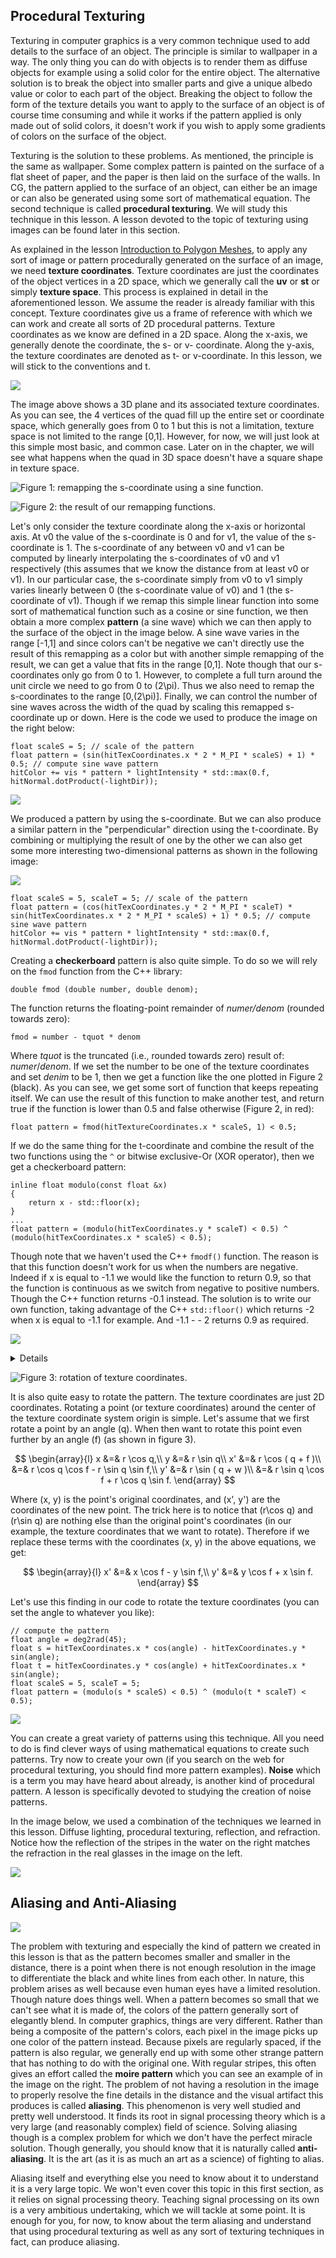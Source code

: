 ## Procedural Texturing

Texturing in computer graphics is a very common technique used to add details to the surface of an object. The principle is similar to wallpaper in a way. The only thing you can do with objects is to render them as diffuse objects for example using a solid color for the entire object. The alternative solution is to break the object into smaller parts and give a unique albedo value or color to each part of the object. Breaking the object to follow the form of the texture details you want to apply to the surface of an object is of course time consuming and while it works if the pattern applied is only made out of solid colors, it doesn't work if you wish to apply some gradients of colors on the surface of the object.

Texturing is the solution to these problems. As mentioned, the principle is the same as wallpaper. Some complex pattern is painted on the surface of a flat sheet of paper, and the paper is then laid on the surface of the walls. In CG, the pattern applied to the surface of an object, can either be an image or can also be generated using some sort of mathematical equation. The second technique is called **procedural texturing**. We will study this technique in this lesson. A lesson devoted to the topic of texturing using images can be found later in this section.

As explained in the lesson [Introduction to Polygon Meshes](lessons/modeling-geometry/introduction-polygon-mesh), to apply any sort of image or pattern procedurally generated on the surface of an image, we need **texture coordinates**. Texture coordinates are just the coordinates of the object vertices in a 2D space, which we generally call the **uv** or **st** or simply **texture space**. This process is explained in detail in the aforementioned lesson. We assume the reader is already familiar with this concept. Texture coordinates give us a frame of reference with which we can work and create all sorts of 2D procedural patterns. Texture coordinates as we know are defined in a 2D space. Along the x-axis, we generally denote the coordinate, the s- or v- coordinate. Along the y-axis, the texture coordinates are denoted as t- or v-coordinate. In this lesson, we will stick to the conventions and t.

![](/images/shading-intro/shad-texturecoord.png?)

The image above shows a 3D plane and its associated texture coordinates. As you can see, the 4 vertices of the quad fill up the entire set or coordinate space, which generally goes from 0 to 1 but this is not a limitation, texture space is not limited to the range [0,1]. However, for now, we will just look at this simple most basic, and common case. Later on in the chapter, we will see what happens when the quad in 3D space doesn't have a square shape in texture space.

![Figure 1: remapping the s-coordinate using a sine function.](/images/shading-intro/shad-sinewave2.png?)

![Figure 2: the result of our remapping functions.](/images/shading-intro/shad-fmod.png?)

Let's only consider the texture coordinate along the x-axis or horizontal axis. At v0 the value of the s-coordinate is 0 and for v1, the value of the s-coordinate is 1\. The s-coordinate of any between v0 and v1 can be computed by linearly interpolating the s-coordinates of v0 and v1 respectively (this assumes that we know the distance from at least v0 or v1). In our particular case, the s-coordinate simply from v0 to v1 simply varies linearly between 0 (the s-coordinate value of v0) and 1 (the s-coordinate of v1). Though if we remap this simple linear function into some sort of mathematical function such as a cosine or sine function, we then obtain a more complex **pattern** (a sine wave) which we can then apply to the surface of the object in the image below. A sine wave varies in the range [-1,1] and since colors can't be negative we can't directly use the result of this remapping as a color but with another simple remapping of the result, we can get a value that fits in the range [0,1]. Note though that our s-coordinates only go from 0 to 1\. However, to complete a full turn around the unit circle we need to go from 0 to \(2\pi\). Thus we also need to remap the s-coordinates to the range [0,\(2\pi\)]. Finally, we can control the number of sine waves across the width of the quad by scaling this remapped s-coordinate up or down. Here is the code we used to produce the image on the right below:

```
float scaleS = 5; // scale of the pattern
float pattern = (sin(hitTexCoordinates.x * 2 * M_PI * scaleS) + 1) * 0.5; // compute sine wave pattern
hitColor += vis * pattern * lightIntensity * std::max(0.f, hitNormal.dotProduct(-lightDir));
```

![](/images/shading-intro/shad-sinewave.png?)

We produced a pattern by using the s-coordinate. But we can also produce a similar pattern in the "perpendicular" direction using the t-coordinate. By combining or multiplying the result of one by the other we can also get some more interesting two-dimensional patterns as shown in the following image:

![](/images/shading-intro/shad-sinewave3.png?)

```
float scaleS = 5, scaleT = 5; // scale of the pattern
float pattern = (cos(hitTexCoordinates.y * 2 * M_PI * scaleT) * sin(hitTexCoordinates.x * 2 * M_PI * scaleS) + 1) * 0.5; // compute sine wave pattern
hitColor += vis * pattern * lightIntensity * std::max(0.f, hitNormal.dotProduct(-lightDir));
```

Creating a **checkerboard** pattern is also quite simple. To do so we will rely on the `fmod` function from the C++ library:

```
double fmod (double number, double denom);
```

The function returns the floating-point remainder of _numer/denom_ (rounded towards zero):

```
fmod = number - tquot * denom
```

Where _tquot_ is the truncated (i.e., rounded towards zero) result of: _numer_/_denom_. If we set the number to be one of the texture coordinates and set _denim_ to be 1, then we get a function like the one plotted in Figure 2 (black). As you can see, we get some sort of function that keeps repeating itself. We can use the result of this function to make another test, and return true if the function is lower than 0.5 and false otherwise (Figure 2, in red):

```
float pattern = fmod(hitTextureCoordinates.x * scaleS, 1) < 0.5;
```

If we do the same thing for the t-coordinate and combine the result of the two functions using the `^` or bitwise exclusive-Or (XOR operator), then we get a checkerboard pattern:

```
inline float modulo(const float &x) 
{ 
    return x - std::floor(x); 
} 
... 
float pattern = (modulo(hitTexCoordinates.y * scaleT) < 0.5) ^ (modulo(hitTexCoordinates.x * scaleS) < 0.5); 
```

Though note that we haven't used the C++ `fmodf()` function. The reason is that this function doesn't work for us when the numbers are negative. Indeed if x is equal to -1.1 we would like the function to return 0.9, so that the function is continuous as we switch from negative to positive numbers. Though the C++ function returns -0.1 instead. The solution is to write our own function, taking advantage of the C++ `std::floor()` which returns -2 when x is equal to -1.1 for example. And -1.1 - - 2 returns 0.9 as required.

![](/images/shading-intro/shad-checkerboard.png?)

<details>
XOR: This operation is performed between two bits (a and b). The result is 1 if either one of the two bits is 1, but not in the case that both are. Therefore, if neither or both of them is equal to 1 the result is 0.

```
0^0=0
0^1=1
1^0=1
1^1=0
```

</details>

![Figure 3: rotation of texture coordinates.](/images/shading-intro/shad-texcoordrot.png?)

It is also quite easy to rotate the pattern. The texture coordinates are just 2D coordinates. Rotating a point (or texture coordinates) around the center of the texture coordinate system origin is simple. Let's assume that we first rotate a point by an angle \(q\). When then want to rotate this point even further by an angle \(f\) (as shown in figure 3).

$$
\begin{array}{l}
x &=& r \cos q,\\
y &=& r \sin q\\
x' &=& r \cos ( q + f )\\
&=& r \cos q \cos f - r \sin q \sin f,\\
y' &=& r \sin ( q + w )\\
&=& r \sin q \cos f + r \cos q \sin f.
\end{array}
$$

Where (x, y) is the point's original coordinates, and (x', y') are the coordinates of the new point. The trick here is to notice that \(r\cos q\) and \(r\sin q\) are nothing else than the original point's coordinates (in our example, the texture coordinates that we want to rotate). Therefore if we replace these terms with the coordinates (x, y) in the above equations, we get:

$$
\begin{array}{l}
x' &=& x \cos f - y \sin f,\\
y' &=& y \cos f + x \sin f.
\end{array}
$$

Let's use this finding in our code to rotate the texture coordinates (you can set the angle to whatever you like):

```
// compute the pattern
float angle = deg2rad(45);
float s = hitTexCoordinates.x * cos(angle) - hitTexCoordinates.y * sin(angle);
float t = hitTexCoordinates.y * cos(angle) + hitTexCoordinates.x * sin(angle);
float scaleS = 5, scaleT = 5;
float pattern = (modulo(s * scaleS) < 0.5) ^ (modulo(t * scaleT) < 0.5);
```

![](/images/shading-intro/shad-texcoordrot2.png?)

You can create a great variety of patterns using this technique. All you need to do is find clever ways of using mathematical equations to create such patterns. Try now to create your own (if you search on the web for procedural texturing, you should find more pattern examples). **Noise** which is a term you may have heard about already, is another kind of procedural pattern. A lesson is specifically devoted to studying the creation of noise patterns.

In the image below, we used a combination of the techniques we learned in this lesson. Diffuse lighting, procedural texturing, reflection, and refraction. Notice how the reflection of the stripes in the water on the right matches the refraction in the real glasses in the image on the left.

![](/images/shading-intro/shad-finaltest.png?)

## Aliasing and Anti-Aliasing

![](/images/shading-intro/shad-aliasing.png?)

The problem with texturing and especially the kind of pattern we created in this lesson is that as the pattern becomes smaller and smaller in the distance, there is a point when there is not enough resolution in the image to differentiate the black and white lines from each other. In nature, this problem arises as well because even human eyes have a limited resolution. Though nature does things well. When a pattern becomes so small that we can't see what it is made of, the colors of the pattern generally sort of elegantly blend. In computer graphics, things are very different. Rather than being a composite of the pattern's colors, each pixel in the image picks up one color of the pattern instead. Because pixels are regularly spaced, if the pattern is also regular, we generally end up with some other strange pattern that has nothing to do with the original one. With regular stripes, this often gives an effort called the **moire pattern** which you can see an example of in the image on the right. The problem of not having a resolution in the image to properly resolve the fine details in the distance and the visual artifact this produces is called **aliasing**. This phenomenon is very well studied and pretty well understood. It finds its root in signal processing theory which is a very large (and reasonably complex) field of science. Solving aliasing though is a complex problem for which we don't have the perfect miracle solution. Though generally, you should know that it is naturally called **anti-aliasing**. It is the art (as it is as much an art as a science) of fighting to alias.

Aliasing itself and everything else you need to know about it to understand it is a very large topic. We won't even cover this topic in this first section, as it relies on signal processing theory. Teaching signal processing on its own is a very ambitious undertaking, which we will tackle at some point. It is enough for you, for now, to know about the term aliasing and understand that using procedural texturing as well as any sort of texturing techniques in fact, can produce aliasing.